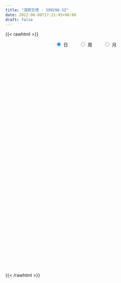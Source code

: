 ```yaml
---
title: "深转交债 - 399290.SZ"
date: 2022-06-08T17:21:45+08:00
draft: false
---
```

{{< rawhtml >}}
    <div style="text-align: center">
        <label style="padding: 1rem;"><input style="margin-right: .5rem" type="radio" name="period" value="D" checked onclick="period_change(this)">日</label>
        <label style="padding: 1rem;"><input style="margin-right: .5rem" type="radio" name="period" value="W" onclick="period_change(this)">周</label>
        <label style="padding: 1rem;"><input style="margin-right: .5rem" type="radio" name="period" value="M" onclick="period_change(this)">月</label>
    </div>
    <div id="chart" style="height: 700px;"></div> 
    <script type="text/javascript">
        const D_v = [81990.0,75666.0,154470.0,96795.0,136207.0,137257.0,76655.0,72713.0,141845.0,270968.0,124874.0,101561.0,159071.0,80317.0,164694.0,93105.0,140619.0,103875.0,59563.0,82495.0,86703.0,101619.0,62015.0,72518.0,55544.0,97709.0,69955.0,57780.0,107512.0,96329.0,118179.0,104500.0,82863.0,116894.0,167039.0,118794.0,127714.0,112909.0,83425.0,104317.0,111719.0,134389.0,129626.0,109487.0,167353.0,145487.0,211386.0,87114.0,136504.0,110852.0,155395.0,205745.0,172640.0,159042.0,139864.0,193411.0,112540.0,149480.0,82819.0,79544.0,87386.0,137096.0,81582.0,100474.0,257127.0,139865.0,159721.0,138680.0,133974.0,150600.0,114901.0,121120.0,67046.0,56207.0,77718.0,70843.0,91437.0,66961.0,67471.0,83035.0,35509.0,41831.0,66214.0,101351.0,89535.0,196282.0,157613.0,50432.0,64966.0,65911.0,57886.0,57442.0,52894.0,54955.0,53618.0,109943.0,102054.0,105205.0,110900.0,110415.0,175790.0,128741.0,129775.0,223414.0,128898.0,87116.0,84288.0,56702.0,92109.0,71449.0,58804.0,61154.0,107777.0,51383.0,96553.0,58687.0,70598.0,48841.0,36693.0,31384.0,31597.0,31661.0,60885.0,90137.0,66456.0,103070.0,140598.0,75543.0,84030.0,91133.0,167285.0,198477.0,119364.0,87522.0,85285.0,70820.0,80488.0,81242.0,101155.0,107486.0,93524.0,87700.0,185600.0,115992.0,188181.0,138834.0,102354.0,126788.0,83709.0,96361.0,112413.0,98361.0,89165.0,156106.0,155936.0,168728.0,190067.0,218135.0,298577.0,325318.0,337202.0,347357.0,282705.0,317036.0,221228.0,248547.0,267751.0,242163.0,499969.0,366191.0,304875.0,377219.0,458751.0,322161.0,411112.0,304057.0,370694.0,374981.0,504141.0,456129.0,286815.0,365800.0,270527.0,346121.0,699543.0,530804.0,509899.0,692137.0,252046.0,420475.0,612630.0,812568.0,1002427.0,696733.0,605772.0,691677.0,843858.0,744009.0,629421.0,649766.0,924597.0,658845.0,449373.0,396379.0,259041.0,357948.0,225455.0,170182.0,257309.0,219330.0,346979.0,554898.0,483436.0,472377.0,472123.0,317853.0,458821.0,250004.0,306875.0,350307.0,422258.0,364449.0,339293.0,307800.0,194752.0,195906.0,242422.0,208590.0,267054.0,226045.0,305924.0,218335.0,212894.0,227113.0,170818.0,190730.0,136986.0,151418.0,406509.0,434859.0,494437.0,334095.0,275787.0,251395.0,217083.0,194942.0,289461.0,345983.0,271460.0,313039.0,280106.0,224948.0,285892.0,407214.0,347051.0,403303.0,374476.0,235382.0,357171.0,385002.0,589573.0,717805.0,842355.0,850780.0,790402.0,916429.0,868367.0,1008984.0,1132509.0,984554.0,1050415.0,1141595.0,822763.0,696262.0,869554.0,797224.0,701834.0,665206.0,709049.0,782712.0,618871.0,696065.0,697813.0,542884.0,644076.0,577924.0,558597.0,543183.0,562486.0,671962.0,590932.0,498637.0,501571.0,561675.0,356480.0,289929.0,402290.0,388074.0,346189.0,350728.0,322091.0,473756.0,321627.0,309137.0,490341.0,347777.0,256182.0,327137.0,435251.0,440084.0,318306.0,294011.0,288453.0,293911.0,304815.0,286063.0,266372.0,241415.0,380448.0,226783.0,148902.0,205459.0]
const D_histogram = [0.0,0.0540088889,0.2041049142,0.2613162649,0.2676657061,0.2162849409,0.1725806793,0.1250684538,0.1494571346,0.281965593,0.3846504132,0.4076463404,0.3639076847,0.3073546042,0.3152076762,0.2730055086,0.305865799,0.3441061998,0.3091885265,0.2365369445,0.1727770424,0.0211359157,-0.0825086909,-0.1600979638,-0.2122908423,-0.1796072866,-0.1533070816,-0.1596829314,-0.1456042801,-0.1711992854,-0.1543819173,-0.1719782584,-0.1920887326,-0.1751921571,-0.1008763005,-0.0101786459,0.0373434578,0.1000148987,0.1181885839,0.0927632578,0.0180877691,-0.1059131811,-0.1890775885,-0.205371322,-0.1508986452,-0.1009907777,0.0320828728,0.0765361551,0.1105279836,0.1255266728,0.1500633453,0.2210058038,0.2467911313,0.1563515821,0.0573867153,0.0521069606,-0.0454532882,-0.0669214501,-0.0906897532,-0.12920171,-0.1554386311,-0.106602908,-0.0730124078,-0.0392888146,0.074041495,0.1839967808,0.2709241468,0.2709479651,0.2160749824,0.1751648109,0.0995367868,-0.0624563693,-0.1445391263,-0.1630836444,-0.1538168274,-0.1888504157,-0.2006652883,-0.244790237,-0.3226264262,-0.3295058803,-0.3494414357,-0.3622277459,-0.3502045853,-0.2611218775,-0.1444261893,0.0463681767,0.1048031076,0.1078633349,0.0966587371,0.0635168632,0.0030737819,-0.0070105869,-0.0520077831,-0.073754573,-0.0482539726,0.0135597274,0.0389199291,0.0022527425,-0.0501875251,-0.0463307751,0.0015795483,0.0563603349,0.0864862131,0.1510365215,0.1600067153,0.0867759913,0.0142232804,-0.050355544,-0.0578009502,-0.096797045,-0.0941063756,-0.0534394528,-0.0304254761,-0.0391796047,-0.0809477603,-0.100861197,-0.1093510032,-0.1105863023,-0.1157774131,-0.1279982111,-0.1340498636,-0.1293898287,-0.118884271,-0.0545403653,0.0235156229,0.0846927949,0.1517506684,0.1990795644,0.2060722485,0.2738663862,0.4065048958,0.5245734034,0.5852176385,0.5729754689,0.4978182753,0.3766001484,0.3146901928,0.2592645355,0.2404736533,0.1934978819,0.1949635926,0.2095692068,0.3016667301,0.3573981343,0.4040667392,0.4317830605,0.3522967916,0.3130110356,0.2303176499,0.1784785822,0.1243766255,0.0285490252,-0.0795385551,-0.1203804181,-0.0372183712,-0.0440766855,0.0295632763,-0.0729997398,-0.5106061058,-0.5874771298,-0.4969504792,-0.3207249157,-0.2216368155,-0.0816784973,-0.0060831487,0.1494619971,0.2224024565,0.2454021256,0.4026201152,0.4810356074,0.5102128576,0.6610024014,0.7589660052,0.835397387,0.8649932584,0.684725053,0.497217241,0.1218470257,-0.0755158801,-0.1750716683,-0.2517465172,-0.2015392547,-0.2036293077,-0.4361869647,-0.5131069646,-0.5764533518,-0.7024664882,-0.8217518465,-1.1227957142,-1.3475737936,-1.42929783,-1.4045502709,-1.160624945,-1.1582544264,-1.043417673,-0.7345360493,-0.5446930623,-0.4410114903,-0.4103784738,-0.3465952208,-0.2665851974,-0.1397605495,-0.061660653,0.1316238737,0.2377147941,0.3232626999,0.2664475434,0.1277891025,0.0800910076,0.0244719106,0.0410955298,0.1012111335,0.1778336903,0.188802594,0.2230352194,0.2019569342,0.134411055,0.1059666137,0.0664952799,0.0177606981,0.0572871797,0.1201668148,0.1293003959,0.1487288201,0.107073482,0.0457663253,-0.0130445391,-0.1181237231,-0.1873684751,-0.2932307392,-0.3463863434,-0.4529644053,-0.5378802815,-0.6238864221,-0.71486258,-0.6301519925,-0.56087146,-0.4782098354,-0.183577857,0.1462871464,0.3189598982,0.3956009636,0.4010628628,0.3370151158,0.2893104579,0.2549351361,0.2265551754,0.1632225268,0.1481557227,0.1578134495,0.223398481,0.2566109871,0.3181782669,0.4086069417,0.4355489319,0.4244354168,0.396921472,0.2989878829,0.3251442825,0.3860840562,0.5788568305,0.8260575126,1.2728224145,1.4960699267,1.7363648581,1.8868767512,1.7945291895,1.9187813193,1.7771643548,1.390707333,0.6105208262,0.070057534,-0.1029452858,-0.202380835,-0.179456047,-0.1745194559,-0.5104324973,-0.7680969153,-0.8126487409,-0.6188358857,-0.5019756746,-0.3178356602,-0.0327311758,0.0728472854,0.2389868674,0.3068593517,0.1715086376,0.000963344,-0.2759471485,-0.575177279,-0.7117280481,-0.7424162073,-0.632389924,-0.5009959893,-0.5239372349,-0.6294799362,-0.6353577674,-0.5515608701,-0.4717717618,-0.5201000773,-0.5113513335,-0.4004015149,-0.310484514,-0.1823626843,-0.0399906244,-0.0185825609,-0.0546142738,-0.2844087101,-0.4760535582,-0.7469211485,-0.9273467523,-0.9240032804,-0.844223571,-0.7475110853,-0.7081669475,-0.6873086076,-0.5934009861,-0.5081404799,-0.458510305,-0.3998009845,-0.4623565035,-0.4809669453]
const D_fast = [0.0,0.0675111111,0.268633365,0.391173782,0.4644396496,0.4671301197,0.4665710279,0.4503259158,0.5120788803,0.7150787369,0.9139261604,1.0388336727,1.0860719382,1.1063575087,1.1930124998,1.2190617093,1.3283884494,1.4526554003,1.4950348586,1.4815175127,1.4609518712,1.3145947234,1.1903229441,1.0727091802,0.9674435912,0.9552253252,0.9431987598,0.8969021771,0.8745797585,0.8061849318,0.7844068205,0.7238159149,0.6556832576,0.6287817938,0.6778785752,0.7660315683,0.8228895366,0.9105647021,0.9582855332,0.9560510216,0.8858974752,0.7354182298,0.6049844251,0.5373478611,0.5540958767,0.5787560498,0.7198504185,0.7834377396,0.8450615639,0.8914419213,0.9534944301,1.0796883396,1.1671714499,1.1158197962,1.0312016083,1.0389485937,0.9300250229,0.8918264984,0.845385757,0.7745733727,0.7094767938,0.7316617899,0.7469991882,0.7709005778,0.9027412611,1.0586957421,1.2133541448,1.2811149543,1.2802607173,1.2831417485,1.2323979211,1.0547906726,0.9365731341,0.8772577049,0.8480703151,0.7658241229,0.7038429281,0.5985204203,0.4400276244,0.3507717003,0.243475786,0.1401325393,0.0646045536,0.0884067921,0.1689959328,0.3713823431,0.4560180508,0.4860441119,0.4990041984,0.4817415402,0.4220669045,0.4102298889,0.352230747,0.3120453138,0.3254824211,0.390686053,0.4257762369,0.3896722359,0.3246850871,0.3169591433,0.3652643538,0.4341352241,0.4858826555,0.5881920943,0.637163967,0.5856272408,0.51663035,0.4394626396,0.4175669959,0.3543716398,0.3335357153,0.3608427749,0.3762503825,0.3577013528,0.2956962571,0.2505675211,0.2147399642,0.1858580895,0.1517226254,0.1075022746,0.0679381562,0.040250734,0.0210352239,0.0717440382,0.1556789322,0.2380293029,0.3430248435,0.4401236306,0.4986343768,0.6348951111,0.8691598446,1.1183717031,1.3253203478,1.4563220455,1.5056194206,1.4785513309,1.4953139234,1.5047044,1.5460319312,1.5474306302,1.597637239,1.6646351549,1.8321493607,1.9772302985,2.1249155883,2.2605776747,2.2691656036,2.3081326066,2.2830186333,2.2757992112,2.2527914108,2.1641010668,2.0361288478,1.9651918802,2.0390493343,2.0211718487,2.1022026295,1.9813896785,1.4161317861,1.1923914797,1.1586805105,1.254724845,1.2984037414,1.4179424352,1.4920169966,1.6849276417,1.8134687152,1.8978189157,2.1556919341,2.3543663282,2.5110967928,2.8271369369,3.114842042,3.4001227706,3.6459669566,3.6368800144,3.5736765126,3.2287680538,3.012526178,2.8692024727,2.7295909946,2.7294134434,2.6764160634,2.3348116653,2.1296149242,1.9221551991,1.6205254407,1.2958021207,0.7140593244,0.1523877966,-0.2866606973,-0.6130507059,-0.6592816162,-0.9464747042,-1.0924923692,-0.9672447577,-0.9135750364,-0.9201463369,-0.9921079389,-1.014973491,-1.001609767,-0.9097252565,-0.8470405232,-0.6208500281,-0.4553304092,-0.2889668284,-0.279170099,-0.3858812643,-0.4135566073,-0.4630577267,-0.436160225,-0.350741838,-0.2296608585,-0.1714913064,-0.0814998761,-0.0520889278,-0.0860320432,-0.0879848311,-0.110832345,-0.1551267522,-0.1012784757,-0.0083571369,0.0331015432,0.0897121724,0.0748252048,0.0249596295,-0.0371123697,-0.1717224846,-0.2878093553,-0.4669793042,-0.6067314942,-0.8265506574,-1.045936604,-1.2879143502,-1.557606153,-1.6304335637,-1.7013708962,-1.7382617305,-1.4895242163,-1.1230874263,-0.8706747,-0.6951333936,-0.5894057787,-0.5691997468,-0.5445767902,-0.515218328,-0.4869594949,-0.5094865118,-0.4875143852,-0.438403296,-0.3169686443,-0.2196033914,-0.0784915448,0.1140888653,0.2499180885,0.3449134276,0.4166298508,0.3934432325,0.5008857027,0.6583464904,0.9958334723,1.4495485326,2.2145190381,2.811784032,3.4861701779,4.1084012588,4.4646859944,5.0686334541,5.3713075782,5.3325273897,4.7049710894,4.1820221808,3.9832830395,3.8332522816,3.8113130578,3.772619785,3.3090986192,2.8594099723,2.6116959616,2.6507998453,2.6421661377,2.7468472371,3.0237689276,3.1475592102,3.3734455089,3.5180328312,3.4255592765,3.2552548189,2.9093575393,2.466333089,2.1518503079,1.9355580969,1.8874868992,1.8936318366,1.7397062823,1.4767935969,1.3120763238,1.2579830036,1.2198291715,1.0414758366,0.9223867471,0.933236187,0.9455320594,1.028063218,1.1604376218,1.1772000451,1.1275147637,0.8266181499,0.5159599123,0.0583620348,-0.353900257,-0.5815576053,-0.7128337886,-0.8029990742,-0.9406966732,-1.0916654853,-1.1461081103,-1.1878827241,-1.2528801255,-1.2941210511,-1.4722656959,-1.6111178741]
const D_slow = [0.0,0.0135022222,0.0645284508,0.129857517,0.1967739435,0.2508451788,0.2939903486,0.325257462,0.3626217457,0.4331131439,0.5292757472,0.6311873323,0.7221642535,0.7990029045,0.8778048236,0.9460562007,1.0225226505,1.1085492004,1.1858463321,1.2449805682,1.2881748288,1.2934588077,1.272831635,1.232807144,1.1797344335,1.1348326118,1.0965058414,1.0565851085,1.0201840385,0.9773842172,0.9387887379,0.8957941733,0.8477719901,0.8039739508,0.7787548757,0.7762102142,0.7855460787,0.8105498034,0.8400969494,0.8632877638,0.8678097061,0.8413314108,0.7940620137,0.7427191832,0.7049945219,0.6797468275,0.6877675457,0.7069015844,0.7345335803,0.7659152485,0.8034310849,0.8586825358,0.9203803186,0.9594682141,0.973814893,0.9868416331,0.9754783111,0.9587479485,0.9360755102,0.9037750827,0.864915425,0.8382646979,0.820011596,0.8101893923,0.8286997661,0.8746989613,0.942429998,1.0101669893,1.0641857349,1.1079769376,1.1328611343,1.117247042,1.0811122604,1.0403413493,1.0018871425,0.9546745385,0.9045082165,0.8433106572,0.7626540507,0.6802775806,0.5929172217,0.5023602852,0.4148091389,0.3495286695,0.3134221222,0.3250141664,0.3512149433,0.378180777,0.4023454613,0.4182246771,0.4189931225,0.4172404758,0.40423853,0.3857998868,0.3737363937,0.3771263255,0.3868563078,0.3874194934,0.3748726121,0.3632899184,0.3636848055,0.3777748892,0.3993964425,0.4371555728,0.4771572517,0.4988512495,0.5024070696,0.4898181836,0.475367946,0.4511686848,0.4276420909,0.4142822277,0.4066758587,0.3968809575,0.3766440174,0.3514287182,0.3240909674,0.2964443918,0.2675000385,0.2355004857,0.2019880198,0.1696405627,0.1399194949,0.1262844036,0.1321633093,0.153336508,0.1912741751,0.2410440662,0.2925621283,0.3610287249,0.4626549488,0.5937982997,0.7401027093,0.8833465765,1.0078011454,1.1019511825,1.1806237307,1.2454398645,1.3055582778,1.3539327483,1.4026736464,1.4550659481,1.5304826307,1.6198321642,1.720848849,1.8287946142,1.916868812,1.995121571,2.0527009834,2.097320629,2.1284147853,2.1355520416,2.1156674029,2.0855722983,2.0762677055,2.0652485342,2.0726393532,2.0543894183,1.9267378918,1.7798686094,1.6556309896,1.5754497607,1.5200405568,1.4996209325,1.4981001453,1.5354656446,1.5910662587,1.6524167901,1.7530718189,1.8733307208,2.0008839352,2.1661345355,2.3558760368,2.5647253836,2.7809736982,2.9521549614,3.0764592717,3.1069210281,3.0880420581,3.044274141,2.9813375117,2.930952698,2.8800453711,2.77099863,2.6427218888,2.4986085509,2.3229919288,2.1175539672,1.8368550386,1.4999615902,1.1426371327,0.791499565,0.5013433288,0.2117797222,-0.0490746961,-0.2327087084,-0.368881974,-0.4791348466,-0.581729465,-0.6683782702,-0.7350245696,-0.769964707,-0.7853798702,-0.7524739018,-0.6930452033,-0.6122295283,-0.5456176424,-0.5136703668,-0.4936476149,-0.4875296373,-0.4772557548,-0.4519529714,-0.4074945489,-0.3602939004,-0.3045350955,-0.254045862,-0.2204430982,-0.1939514448,-0.1773276248,-0.1728874503,-0.1585656554,-0.1285239517,-0.0961988527,-0.0590166477,-0.0322482772,-0.0208066959,-0.0240678306,-0.0535987614,-0.1004408802,-0.173748565,-0.2603451508,-0.3735862522,-0.5080563225,-0.6640279281,-0.8427435731,-1.0002815712,-1.1404994362,-1.2600518951,-1.3059463593,-1.2693745727,-1.1896345982,-1.0907343573,-0.9904686416,-0.9062148626,-0.8338872481,-0.7701534641,-0.7135146702,-0.6727090385,-0.6356701079,-0.5962167455,-0.5403671253,-0.4762143785,-0.3966698118,-0.2945180763,-0.1856308434,-0.0795219892,0.0197083788,0.0944553496,0.1757414202,0.2722624342,0.4169766418,0.62349102,0.9416966236,1.3157141053,1.7498053198,2.2215245076,2.670156805,3.1498521348,3.5941432235,3.9418200567,4.0944502633,4.1119646468,4.0862283253,4.0356331166,3.9907691048,3.9471392408,3.8195311165,3.6275068877,3.4243447025,3.269635731,3.1441418124,3.0646828973,3.0565001034,3.0747119247,3.1344586416,3.2111734795,3.2540506389,3.2542914749,3.1853046878,3.041510368,2.863578356,2.6779743042,2.5198768232,2.3946278259,2.2636435171,2.1062735331,1.9474340912,1.8095438737,1.6916009333,1.5615759139,1.4337380806,1.3336377019,1.2560165734,1.2104259023,1.2004282462,1.195782606,1.1821290375,1.11102686,0.9920134705,0.8052831833,0.5734464953,0.3424456752,0.1313897824,-0.0554879889,-0.2325297258,-0.4043568777,-0.5527071242,-0.6797422442,-0.7943698204,-0.8943200666,-1.0099091924,-1.1301509288]
const D_data = [['2019-06-06', 107.5083, 106.9466, 106.9327, 107.5501],['2019-06-10', 107.0342, 107.7929, 107.0341, 108.2416],['2019-06-11', 107.9685, 109.6607, 107.7795, 109.6941],['2019-06-12', 109.6708, 109.2599, 109.2368, 109.6916],['2019-06-13', 109.2154, 109.0307, 108.6254, 109.2889],['2019-06-14', 109.1177, 108.4112, 108.3596, 109.4216],['2019-06-17', 108.4279, 108.4445, 108.3473, 108.8163],['2019-06-18', 108.4594, 108.313, 108.2411, 108.5581],['2019-06-19', 109.3691, 109.311, 109.2904, 110.41],['2019-06-20', 109.3278, 111.3224, 109.3278, 111.4549],['2019-06-21', 111.3717, 111.9235, 111.2769, 112.1971],['2019-06-24', 112.079, 111.6669, 111.5338, 112.2538],['2019-06-25', 111.6299, 111.1807, 110.2311, 111.7062],['2019-06-26', 111.1159, 111.1262, 110.9204, 111.4177],['2019-06-27', 111.1423, 112.1713, 111.1363, 112.4465],['2019-06-28', 112.1749, 111.8172, 111.6104, 112.2397],['2019-07-01', 112.6727, 113.106, 112.6727, 113.5551],['2019-07-02', 113.1341, 113.7798, 113.0633, 113.8383],['2019-07-03', 113.7909, 113.2981, 113.0802, 113.7909],['2019-07-04', 113.3242, 112.926, 112.8375, 113.7711],['2019-07-05', 112.9304, 113.0126, 112.5488, 113.1703],['2019-07-08', 113.0619, 111.5886, 111.3595, 113.0716],['2019-07-09', 111.5909, 111.656, 111.4469, 111.9835],['2019-07-10', 111.7002, 111.5722, 111.5363, 111.9677],['2019-07-11', 111.6066, 111.561, 111.5075, 112.2742],['2019-07-12', 111.5802, 112.5799, 111.5802, 112.663],['2019-07-15', 112.5973, 112.6856, 111.8562, 112.9901],['2019-07-16', 112.7787, 112.3581, 112.3367, 112.9827],['2019-07-17', 112.3857, 112.6611, 112.2762, 112.8591],['2019-07-18', 112.6741, 112.1479, 112.1359, 112.6741],['2019-07-19', 112.1829, 112.6618, 112.1829, 112.9093],['2019-07-22', 112.7853, 112.2282, 112.074, 112.8056],['2019-07-23', 112.2719, 112.0726, 111.8385, 112.4852],['2019-07-24', 112.1236, 112.4982, 112.1043, 112.8361],['2019-07-25', 112.4818, 113.4677, 112.4818, 113.4777],['2019-07-26', 113.4668, 114.1874, 113.1979, 114.2262],['2019-07-29', 113.8902, 114.1438, 113.7087, 114.5252],['2019-07-30', 114.2101, 114.802, 114.1862, 115.3081],['2019-07-31', 114.8472, 114.6692, 114.2994, 114.8853],['2019-08-01', 114.6443, 114.3094, 114.1706, 114.7409],['2019-08-02', 113.6585, 113.5885, 113.0416, 113.718],['2019-08-05', 113.5512, 112.5177, 112.4457, 113.5512],['2019-08-06', 112.1832, 112.4656, 111.2724, 112.5816],['2019-08-07', 112.6614, 112.9852, 112.5782, 113.0978],['2019-08-08', 113.4118, 113.9362, 113.2915, 114.2054],['2019-08-09', 114.2485, 114.16, 113.77, 115.0795],['2019-08-12', 114.2465, 115.7692, 114.2381, 115.7749],['2019-08-13', 115.5927, 115.2834, 115.0534, 115.7282],['2019-08-14', 116.1978, 115.5433, 115.2968, 116.4241],['2019-08-15', 114.8934, 115.6402, 114.5979, 115.7754],['2019-08-16', 116.098, 116.0899, 115.6432, 116.6336],['2019-08-19', 116.4287, 117.1986, 115.4625, 117.1986],['2019-08-20', 117.2326, 117.2101, 116.8978, 117.8052],['2019-08-21', 117.1132, 115.8739, 115.7612, 117.1257],['2019-08-22', 115.9561, 115.4769, 115.2045, 115.9561],['2019-08-23', 115.633, 116.5524, 115.4991, 116.6069],['2019-08-26', 115.9404, 115.2593, 115.1577, 115.9647],['2019-08-27', 115.5451, 115.9831, 115.5451, 116.5212],['2019-08-28', 115.9937, 115.9035, 115.4597, 115.9937],['2019-08-29', 115.8999, 115.5927, 115.5005, 115.9032],['2019-08-30', 116.0314, 115.5828, 115.4501, 116.315],['2019-09-02', 115.6093, 116.6016, 115.4295, 116.683],['2019-09-03', 116.7282, 116.6805, 116.3819, 116.8415],['2019-09-04', 116.7091, 116.9362, 116.6603, 117.1671],['2019-09-05', 117.3481, 118.4643, 117.3481, 119.0869],['2019-09-06', 118.7362, 119.2534, 118.6475, 119.281],['2019-09-09', 120.1911, 119.8117, 119.3115, 120.3863],['2019-09-10', 119.8236, 119.3155, 118.94, 119.8453],['2019-09-11', 119.4762, 118.8223, 118.6892, 119.9056],['2019-09-12', 119.0101, 119.0497, 118.5272, 119.3929],['2019-09-16', 119.1946, 118.5686, 118.5149, 119.2874],['2019-09-17', 118.5227, 117.0166, 116.8609, 118.5227],['2019-09-18', 117.0158, 117.4297, 117.0158, 117.6442],['2019-09-19', 117.446, 117.981, 117.446, 117.981],['2019-09-20', 118.163, 118.323, 118.163, 118.6425],['2019-09-23', 118.2611, 117.6998, 117.3966, 118.3637],['2019-09-24', 117.8807, 117.84, 117.6899, 118.3114],['2019-09-25', 117.7076, 117.229, 117.0733, 117.7076],['2019-09-26', 117.2281, 116.3621, 116.2021, 117.3597],['2019-09-27', 116.3444, 116.8627, 116.3444, 116.9389],['2019-09-30', 116.849, 116.4444, 116.2235, 117.099],['2019-10-08', 116.5513, 116.2375, 116.2032, 116.9316],['2019-10-09', 116.363, 116.3257, 115.8825, 116.4096],['2019-10-10', 116.3425, 117.3751, 116.336, 117.5403],['2019-10-11', 117.5412, 118.1642, 117.3933, 118.2663],['2019-10-14', 119.2393, 119.9339, 119.1054, 120.1612],['2019-10-15', 119.831, 119.0602, 118.9975, 119.831],['2019-10-16', 119.0874, 118.6705, 118.5687, 119.1674],['2019-10-17', 118.6689, 118.6075, 118.5094, 118.9436],['2019-10-18', 118.6695, 118.3351, 118.2668, 118.7673],['2019-10-21', 118.375, 117.8254, 117.5644, 118.3867],['2019-10-22', 117.8729, 118.3234, 117.833, 118.3297],['2019-10-23', 118.2579, 117.7712, 117.6982, 118.3539],['2019-10-24', 117.7675, 117.8874, 117.6912, 118.0286],['2019-10-25', 117.8861, 118.4951, 117.7712, 118.5069],['2019-10-28', 118.9596, 119.227, 118.4772, 119.2461],['2019-10-29', 119.2332, 119.0823, 118.9018, 119.2332],['2019-10-30', 118.9581, 118.3459, 118.2053, 118.9667],['2019-10-31', 118.431, 117.9415, 117.7329, 118.5881],['2019-11-01', 117.8911, 118.5293, 117.7318, 118.8034],['2019-11-04', 118.5465, 119.256, 118.4999, 119.4143],['2019-11-05', 119.2845, 119.6971, 119.2331, 119.8937],['2019-11-06', 119.7676, 119.7314, 119.6223, 119.916],['2019-11-07', 119.8097, 120.5751, 119.8097, 120.5751],['2019-11-08', 120.6276, 120.2682, 120.1779, 120.9519],['2019-11-11', 120.2713, 119.2322, 119.1815, 120.2713],['2019-11-12', 119.2933, 118.9571, 118.5724, 119.2987],['2019-11-13', 118.9669, 118.7412, 118.5667, 119.0565],['2019-11-14', 118.7775, 119.2874, 118.7562, 119.4436],['2019-11-15', 119.2988, 118.7699, 118.733, 119.4179],['2019-11-18', 118.7483, 119.18, 118.6236, 119.18],['2019-11-19', 119.1743, 119.7746, 119.0247, 119.8131],['2019-11-20', 119.7854, 119.7511, 119.6355, 119.903],['2019-11-21', 119.6944, 119.421, 119.265, 119.6944],['2019-11-22', 119.4485, 118.877, 118.7644, 119.8367],['2019-11-25', 118.8319, 118.9625, 118.6753, 119.1092],['2019-11-26', 119.0009, 118.9924, 118.8834, 119.141],['2019-11-27', 119.0807, 119.0129, 118.8882, 119.2506],['2019-11-28', 119.0496, 118.8952, 118.8208, 119.125],['2019-11-29', 118.8756, 118.6978, 118.4357, 118.9577],['2019-12-02', 118.7087, 118.6515, 118.536, 118.8871],['2019-12-03', 118.6553, 118.7027, 118.3044, 118.7965],['2019-12-04', 118.6574, 118.7395, 118.5474, 118.9087],['2019-12-05', 118.8095, 119.5669, 118.7957, 119.6245],['2019-12-06', 119.6131, 120.1313, 119.5402, 120.1313],['2019-12-09', 120.3334, 120.3615, 120.3056, 120.6066],['2019-12-10', 120.3273, 120.9029, 120.14, 120.9427],['2019-12-11', 120.8899, 121.1379, 120.8134, 121.2295],['2019-12-12', 121.1854, 120.9806, 120.937, 121.4906],['2019-12-13', 121.255, 122.1853, 121.255, 122.2613],['2019-12-16', 122.3998, 123.8744, 122.2629, 123.906],['2019-12-17', 123.9228, 124.8218, 123.7007, 125.2871],['2019-12-18', 124.8008, 125.1282, 124.7766, 125.4483],['2019-12-19', 125.1816, 124.9272, 124.7014, 125.3112],['2019-12-20', 124.9104, 124.4666, 124.4352, 125.3153],['2019-12-23', 124.5743, 123.8582, 123.8324, 124.7014],['2019-12-24', 123.8351, 124.5454, 123.8014, 124.6695],['2019-12-25', 124.4557, 124.7121, 124.3367, 125.1561],['2019-12-26', 124.7715, 125.3529, 124.7687, 125.3681],['2019-12-27', 125.4063, 125.1854, 125.0903, 126.3485],['2019-12-30', 125.0948, 126.0221, 124.5327, 126.0377],['2019-12-31', 126.0353, 126.5971, 125.9962, 126.64],['2020-01-02', 126.8221, 128.2768, 126.8221, 128.6522],['2020-01-03', 128.3159, 128.712, 128.2702, 128.7977],['2020-01-06', 128.6859, 129.4209, 128.3301, 130.1914],['2020-01-07', 129.3475, 129.9746, 129.3021, 130.0671],['2020-01-08', 129.8936, 129.0728, 128.9147, 129.8936],['2020-01-09', 129.1735, 129.8011, 129.1735, 130.0567],['2020-01-10', 130.0594, 129.4333, 129.1724, 130.1892],['2020-01-13', 129.4522, 129.9156, 128.7431, 129.9156],['2020-01-14', 129.7331, 130.0232, 129.7331, 130.5542],['2020-01-15', 129.9514, 129.4592, 129.1689, 130.1866],['2020-01-16', 129.4183, 129.0352, 128.9825, 129.6473],['2020-01-17', 129.0655, 129.6937, 129.0312, 129.9153],['2020-01-20', 130.0104, 131.597, 129.7299, 131.597],['2020-01-21', 131.6741, 130.9388, 130.9042, 131.6741],['2020-01-22', 130.9565, 132.4189, 129.9864, 132.7662],['2020-01-23', 132.2576, 130.4089, 130.0783, 133.0517],['2020-02-03', 125.3963, 124.7926, 121.3947, 125.6057],['2020-02-04', 125.168, 127.7418, 125.168, 128.1276],['2020-02-05', 128.0505, 129.687, 128.0505, 130.6324],['2020-02-06', 129.6887, 131.3876, 129.6887, 132.037],['2020-02-07', 131.784, 131.1711, 130.7344, 132.3605],['2020-02-10', 131.5715, 132.4261, 131.3115, 132.5474],['2020-02-11', 132.6403, 132.3832, 132.2921, 133.0207],['2020-02-12', 132.376, 134.2871, 132.2103, 134.3696],['2020-02-13', 134.3891, 134.2445, 134.2048, 135.0613],['2020-02-14', 134.4176, 134.2985, 134.2574, 135.2702],['2020-02-17', 134.7905, 136.9738, 134.7905, 136.9738],['2020-02-18', 136.9735, 137.2396, 136.6851, 137.4991],['2020-02-19', 137.6287, 137.5894, 137.5379, 138.5481],['2020-02-20', 137.9008, 140.3706, 137.9008, 140.7151],['2020-02-21', 140.3479, 141.2771, 140.3354, 142.7677],['2020-02-24', 141.2283, 142.4726, 140.8362, 142.9764],['2020-02-25', 141.3566, 143.2383, 140.3447, 143.4169],['2020-02-26', 143.1383, 141.2307, 141.0062, 143.8656],['2020-02-27', 141.8965, 141.0472, 140.9851, 142.6571],['2020-02-28', 139.6578, 137.8548, 136.8782, 139.6578],['2020-03-02', 138.6974, 138.9928, 137.4974, 139.8407],['2020-03-03', 140.0167, 139.7503, 139.5982, 141.9677],['2020-03-04', 139.7415, 139.8177, 139.0416, 140.5669],['2020-03-05', 140.5694, 141.5766, 140.4685, 141.9771],['2020-03-06', 141.1879, 141.3039, 141.0381, 141.9649],['2020-03-09', 140.9628, 137.9245, 137.8566, 140.9628],['2020-03-10', 137.584, 139.0408, 135.9649, 139.7363],['2020-03-11', 139.507, 138.7597, 138.7597, 140.4928],['2020-03-12', 138.6852, 137.2907, 136.9187, 138.9907],['2020-03-13', 135.3016, 136.414, 133.5352, 137.7334],['2020-03-16', 137.3251, 132.4958, 132.427, 137.5372],['2020-03-17', 133.3518, 131.2704, 129.7314, 134.4377],['2020-03-18', 132.0786, 131.3048, 131.2628, 135.8351],['2020-03-19', 132.5244, 131.4844, 130.0612, 133.9548],['2020-03-20', 133.0242, 134.0229, 133.0242, 134.4662],['2020-03-23', 132.4238, 130.7826, 130.7187, 133.0339],['2020-03-24', 132.3483, 131.6376, 129.9788, 133.2762],['2020-03-25', 133.8147, 134.4857, 133.6377, 134.6149],['2020-03-26', 134.5297, 133.7902, 133.6086, 135.5388],['2020-03-27', 134.9124, 133.0502, 132.9819, 135.211],['2020-03-30', 133.1723, 132.0812, 131.8186, 133.1723],['2020-03-31', 132.8118, 132.3596, 132.2416, 133.4043],['2020-04-01', 132.7761, 132.6067, 132.4176, 134.0064],['2020-04-02', 132.4341, 133.4842, 132.4238, 133.5411],['2020-04-03', 133.5679, 133.2376, 133.1175, 134.3303],['2020-04-07', 134.475, 135.3364, 134.475, 135.4518],['2020-04-08', 135.293, 135.1011, 134.8176, 135.4174],['2020-04-09', 135.5462, 135.4959, 135.334, 135.823],['2020-04-10', 135.6873, 133.9435, 133.885, 135.7955],['2020-04-13', 133.6585, 132.4697, 132.3545, 133.6585],['2020-04-14', 132.6267, 133.1157, 132.6267, 133.2614],['2020-04-15', 133.3105, 132.7079, 132.6399, 133.611],['2020-04-16', 132.6305, 133.4651, 132.6205, 133.524],['2020-04-17', 134.0826, 134.2094, 134.0826, 134.7699],['2020-04-20', 134.6763, 134.8382, 134.4733, 134.9377],['2020-04-21', 134.7753, 134.3454, 133.8011, 134.7993],['2020-04-22', 134.2831, 134.8777, 134.0531, 135.0837],['2020-04-23', 134.7996, 134.3509, 134.3388, 135.1271],['2020-04-24', 134.4921, 133.6291, 133.5538, 134.7272],['2020-04-27', 133.9952, 133.9257, 133.8111, 134.3519],['2020-04-28', 134.2459, 133.6459, 132.6632, 134.4175],['2020-04-29', 133.6469, 133.2992, 133.1982, 133.9817],['2020-04-30', 133.7827, 134.3871, 133.7827, 134.5516],['2020-05-06', 134.1862, 135.0086, 134.1862, 135.1233],['2020-05-07', 134.9785, 134.6145, 134.5397, 135.4744],['2020-05-08', 134.7502, 134.9217, 134.7502, 135.3782],['2020-05-11', 135.1393, 134.1919, 134.0635, 135.3505],['2020-05-12', 134.2455, 133.7237, 133.5494, 134.4446],['2020-05-13', 133.7655, 133.4389, 133.381, 133.8907],['2020-05-14', 133.5208, 132.3558, 132.3442, 133.5208],['2020-05-15', 132.5973, 132.1981, 132.0257, 132.7711],['2020-05-18', 132.2452, 131.0511, 130.8802, 132.2835],['2020-05-19', 131.4613, 130.9922, 130.7879, 131.6634],['2020-05-20', 131.062, 129.5225, 129.4391, 131.0816],['2020-05-21', 129.6235, 128.8132, 128.7676, 129.8487],['2020-05-22', 128.8655, 127.7851, 127.2047, 128.8655],['2020-05-25', 127.5206, 126.5969, 126.5158, 127.8308],['2020-05-26', 126.7485, 128.1102, 126.7485, 128.1299],['2020-05-27', 128.1668, 127.7033, 127.5956, 128.1761],['2020-05-28', 127.8176, 127.6945, 127.21, 128.2707],['2020-05-29', 128.1583, 130.9266, 128.1583, 131.0057],['2020-06-01', 131.7272, 132.8644, 131.4835, 132.971],['2020-06-02', 132.9421, 132.2692, 132.1595, 132.9421],['2020-06-03', 132.5204, 131.8663, 131.8089, 132.5263],['2020-06-04', 131.9594, 131.3683, 131.3126, 132.4242],['2020-06-05', 131.4181, 130.499, 130.0965, 131.4524],['2020-06-08', 130.7371, 130.5279, 130.4373, 130.977],['2020-06-09', 130.6954, 130.5763, 130.4317, 130.7938],['2020-06-10', 130.5913, 130.5686, 130.3765, 130.708],['2020-06-11', 130.6355, 129.9391, 129.8573, 131.0905],['2020-06-12', 129.3695, 130.363, 128.9119, 130.4969],['2020-06-15', 130.4962, 130.6932, 130.3669, 131.5685],['2020-06-16', 131.1065, 131.6705, 131.0939, 131.7566],['2020-06-17', 131.7205, 131.6531, 131.3687, 132.0202],['2020-06-18', 131.7409, 132.4344, 131.7409, 132.5184],['2020-06-19', 132.5169, 133.4514, 132.5169, 133.7445],['2020-06-22', 133.6369, 133.279, 133.2215, 133.9763],['2020-06-23', 133.3537, 133.1715, 132.9725, 133.4815],['2020-06-24', 133.2421, 133.1868, 133.0821, 133.7969],['2020-06-29', 133.2005, 132.2513, 132.0737, 133.2894],['2020-06-30', 132.5553, 133.8821, 132.5553, 134.3551],['2020-07-01', 133.824, 134.8723, 133.8179, 135.0095],['2020-07-02', 134.8882, 137.6505, 134.8354, 137.8931],['2020-07-03', 137.9554, 140.1658, 137.9554, 140.2805],['2020-07-06', 141.4359, 145.5062, 141.4359, 145.8332],['2020-07-07', 146.2018, 145.7966, 144.7567, 147.4727],['2020-07-08', 146.3849, 148.7862, 145.3123, 149.2082],['2020-07-09', 148.387, 150.4609, 148.1051, 151.888],['2020-07-10', 149.9989, 149.4029, 149.2348, 150.8719],['2020-07-13', 150.3673, 154.1124, 150.242, 155.0336],['2020-07-14', 154.0555, 152.6991, 150.4907, 154.3814],['2020-07-15', 152.6849, 150.0076, 149.0007, 153.4644],['2020-07-16', 150.0811, 143.2834, 143.1139, 151.4154],['2020-07-17', 144.1254, 143.5635, 142.3027, 145.7043],['2020-07-20', 145.6427, 146.8057, 144.3674, 147.0875],['2020-07-21', 147.2296, 147.4459, 146.9463, 148.0948],['2020-07-22', 147.9737, 149.192, 147.6185, 150.7296],['2020-07-23', 148.829, 149.4669, 147.3535, 150.3843],['2020-07-24', 149.2584, 144.5753, 144.4879, 149.7393],['2020-07-27', 144.9771, 143.9633, 143.576, 145.78],['2020-07-28', 144.9226, 145.6831, 144.9226, 146.2583],['2020-07-29', 145.5596, 148.9793, 145.4027, 149.223],['2020-07-30', 149.4264, 148.8657, 148.7704, 149.7951],['2020-07-31', 149.1663, 150.6402, 149.0478, 151.9348],['2020-08-03', 151.8181, 153.4759, 151.8181, 153.6302],['2020-08-04', 153.5733, 152.7399, 152.5474, 154.1855],['2020-08-05', 153.1273, 154.8054, 152.5762, 155.0087],['2020-08-06', 155.2371, 154.8813, 152.9855, 155.3964],['2020-08-07', 154.5023, 152.8046, 151.4687, 154.9289],['2020-08-10', 152.7603, 152.0673, 151.288, 153.1694],['2020-08-11', 152.3137, 149.8689, 149.6359, 153.4894],['2020-08-12', 150.0931, 148.1281, 146.3443, 150.5418],['2020-08-13', 148.5157, 148.8893, 148.4131, 149.8412],['2020-08-14', 149.0463, 149.574, 148.5556, 149.8635],['2020-08-17', 149.9709, 151.3722, 149.7047, 151.6503],['2020-08-18', 151.4463, 152.191, 151.3987, 152.5432],['2020-08-19', 152.227, 150.4716, 150.4225, 152.2584],['2020-08-20', 150.3222, 148.9361, 148.8646, 150.5777],['2020-08-21', 149.4597, 149.6644, 149.4357, 150.8776],['2020-08-24', 150.2191, 150.7915, 149.8999, 151.0661],['2020-08-25', 151.0674, 151.0242, 150.7537, 151.6761],['2020-08-26', 151.3223, 149.3374, 149.1872, 151.3928],['2020-08-27', 149.3639, 149.745, 149.1259, 149.8051],['2020-08-28', 149.8125, 151.1824, 149.2049, 151.2413],['2020-08-31', 151.6026, 151.3633, 151.1892, 152.0871],['2020-09-01', 151.4286, 152.4122, 151.342, 152.4428],['2020-09-02', 152.4982, 153.4079, 152.3496, 153.5063],['2020-09-03', 153.2811, 152.4837, 152.4311, 153.5436],['2020-09-04', 151.4783, 151.8644, 151.002, 152.0181],['2020-09-07', 152.2594, 148.7415, 148.6515, 152.2594],['2020-09-08', 148.896, 147.9205, 147.1241, 149.1576],['2020-09-09', 147.3034, 145.309, 145.1616, 147.3034],['2020-09-10', 145.8926, 144.6436, 144.508, 146.8433],['2020-09-11', 144.6214, 145.7882, 144.5203, 145.8713],['2020-09-14', 146.3502, 146.2954, 145.9278, 146.9431],['2020-09-15', 146.4835, 146.3526, 146.0273, 146.9208],['2020-09-16', 146.3729, 145.3973, 145.2733, 146.3729],['2020-09-17', 145.3781, 144.7228, 144.1138, 145.4033],['2020-09-18', 144.8784, 145.3671, 144.4788, 145.5342],['2020-09-21', 145.6129, 145.2144, 145.1534, 145.7288],['2020-09-22', 145.1869, 144.6402, 144.5351, 145.7167],['2020-09-23', 144.7629, 144.5826, 144.4273, 144.9938],['2020-09-24', 144.3233, 142.5696, 142.4974, 144.3233],['2020-09-25', 142.8967, 142.3683, 142.3301, 143.1502]]
const W_v = [81990.0,600395.0,687055.0,598748.0,473255.0,389405.0,449755.0,590090.0,540084.0,686342.0,701251.0,870702.0,511769.0,716144.0,582975.0,436992.0,379747.0,35509.0,298931.0,535204.0,276795.0,538517.0,786618.0,391664.0,375671.0,246203.0,280736.0,494374.0,657933.0,441191.0,482816.0,639866.0,552406.0,732866.0,1591159.0,1296725.0,2007005.0,1783005.0,1883412.0,2778504.0,3100146.0,3582049.0,3312002.0,1238823.0,1548698.0,2204610.0,1329444.0,1011542.0,1108724.0,1190311.0,1056461.0,1790573.0,1318929.0,1511199.0,1124830.0,2284933.0,4268333.0,5318057.0,3887637.0,3471903.0,3021294.0,2867200.0,2111945.0,1880838.0,1725064.0,1814789.0,1439614.0,1203007.0]
const W_histogram = [0.0,0.0934673504,0.3710849116,0.5177947101,0.6566545831,0.6779168238,0.6556520053,0.6979116255,0.6412272864,0.598728984,0.652675336,0.669109753,0.5682525837,0.693997981,0.7063511589,0.6119981609,0.4074984335,0.210250318,0.1638567884,0.1152273741,0.0667875457,0.0128253574,0.0669913881,-0.0206526095,-0.0900859934,-0.1625311776,-0.1297772158,0.0070911648,0.2165311722,0.3602698601,0.6336593226,0.7935079216,0.842589653,0.8467757533,0.8236721567,0.9337392583,1.3651516806,1.308489176,1.3844154884,1.0041348585,0.5150264462,0.0726918843,-0.2432686334,-0.4298132588,-0.5525636734,-0.6816374357,-0.7209475209,-0.7145484535,-0.8861373363,-1.2660845203,-1.2717129877,-1.2673038145,-1.2353367062,-0.9791833294,-0.8076911957,-0.234142469,0.7059814939,0.8628287782,0.9557722383,1.3240884083,1.5937564528,1.4395285292,1.2363531925,1.1014375503,0.9605162971,0.3897364217,-0.0605423036,-0.5760536916]
const W_fast = [0.0,0.116834188,0.4872229771,0.7633814531,1.0664049719,1.2571464185,1.3987946013,1.615532128,1.7191546104,1.826338554,2.04345374,2.2271655953,2.2683715719,2.5676164645,2.756557432,2.8152039743,2.7125788553,2.5678933193,2.5624639868,2.542641416,2.510898474,2.4601426251,2.5310565028,2.4382493528,2.3462944706,2.2332164919,2.2335261498,2.3721673217,2.6357401221,2.869546275,3.3013505682,3.6595761476,3.9193052922,4.1351853309,4.3179997734,4.6615016896,5.4342020321,5.7046618214,6.126692006,5.9974450907,5.6370932899,5.2129316991,4.8361540231,4.542156083,4.28126475,3.9817816287,3.7622346633,3.5899966173,3.1968734005,2.5004050864,2.1768483721,1.8644315917,1.5875645234,1.5989220679,1.5684914026,2.0835045121,3.2001238484,3.5726783273,3.904564847,4.6039031191,5.2720102768,5.4776644855,5.5835774469,5.7240211922,5.8232290133,5.3498832433,4.8844689421,4.2249441313]
const W_slow = [0.0,0.0233668376,0.1161380655,0.245586743,0.4097503888,0.5792295947,0.7431425961,0.9176205024,1.077927324,1.22760957,1.390778404,1.5580558423,1.7001189882,1.8736184835,2.0502062732,2.2032058134,2.3050804218,2.3576430013,2.3986071984,2.4274140419,2.4441109283,2.4473172677,2.4640651147,2.4589019623,2.436380464,2.3957476696,2.3633033656,2.3650761568,2.4192089499,2.5092764149,2.6676912456,2.866068226,3.0767156392,3.2884095775,3.4943276167,3.7277624313,4.0690503515,4.3961726455,4.7422765176,4.9933102322,5.1220668437,5.1402398148,5.0794226565,4.9719693418,4.8338284234,4.6634190645,4.4831821842,4.3045450709,4.0830107368,3.7664896067,3.4485613598,3.1317354062,2.8229012296,2.5781053973,2.3761825984,2.3176469811,2.4941423546,2.7098495491,2.9487926087,3.2798147108,3.678253824,4.0381359563,4.3472242544,4.622583642,4.8627127162,4.9601468217,4.9450112457,4.8009978229]
const W_data = [['2019-06-06', 107.5083, 106.9466, 106.9327, 107.5501],['2019-06-14', 107.0342, 108.4112, 107.0341, 109.6941],['2019-06-21', 108.4279, 111.9235, 108.2411, 112.1971],['2019-06-28', 112.079, 111.8172, 110.2311, 112.4465],['2019-07-05', 112.6727, 113.0126, 112.5488, 113.8383],['2019-07-12', 113.0619, 112.5799, 111.3595, 113.0716],['2019-07-19', 112.5973, 112.6618, 111.8562, 112.9901],['2019-07-26', 112.7853, 114.1874, 111.8385, 114.2262],['2019-08-02', 113.8902, 113.5885, 113.0416, 115.3081],['2019-08-09', 113.5512, 114.16, 111.2724, 115.0795],['2019-08-16', 114.2465, 116.0899, 114.2381, 116.6336],['2019-08-23', 116.4287, 116.5524, 115.2045, 117.8052],['2019-08-30', 115.9404, 115.5828, 115.1577, 116.5212],['2019-09-06', 115.6093, 119.2534, 115.4295, 119.281],['2019-09-12', 120.1911, 119.0497, 118.5272, 120.3863],['2019-09-20', 119.1946, 118.323, 116.8609, 119.2874],['2019-09-27', 118.2611, 116.8627, 116.2021, 118.3637],['2019-09-30', 116.849, 116.4444, 116.2235, 117.099],['2019-10-11', 116.5513, 118.1642, 115.8825, 118.2663],['2019-10-18', 119.2393, 118.3351, 118.2668, 120.1612],['2019-10-25', 118.375, 118.4951, 117.5644, 118.5069],['2019-11-01', 118.9596, 118.5293, 117.7318, 119.2461],['2019-11-08', 118.5465, 120.2682, 118.4999, 120.9519],['2019-11-15', 120.2713, 118.7699, 118.5667, 120.2713],['2019-11-22', 118.7483, 118.877, 118.6236, 119.903],['2019-11-29', 118.8319, 118.6978, 118.4357, 119.2506],['2019-12-06', 118.7087, 120.1313, 118.3044, 120.1313],['2019-12-13', 120.3334, 122.1853, 120.14, 122.2613],['2019-12-20', 122.3998, 124.4666, 122.2629, 125.4483],['2019-12-27', 124.5743, 125.1854, 123.8014, 126.3485],['2020-01-03', 125.0948, 128.712, 124.5327, 128.7977],['2020-01-10', 128.6859, 129.4333, 128.3301, 130.1914],['2020-01-17', 129.4522, 129.6937, 128.7431, 130.5542],['2020-01-23', 130.0104, 130.4089, 129.7299, 133.0517],['2020-02-07', 125.3963, 131.1711, 121.3947, 132.3605],['2020-02-14', 131.5715, 134.2985, 131.3115, 135.2702],['2020-02-21', 134.7905, 141.2771, 134.7905, 142.7677],['2020-02-28', 141.2283, 137.8548, 136.8782, 143.8656],['2020-03-06', 138.6974, 141.3039, 137.4974, 141.9771],['2020-03-13', 140.9628, 136.414, 133.5352, 140.9628],['2020-03-20', 137.3251, 134.0229, 129.7314, 137.5372],['2020-03-27', 132.4238, 133.0502, 129.9788, 135.5388],['2020-04-03', 133.1723, 133.2376, 131.8186, 134.3303],['2020-04-10', 134.475, 133.9435, 133.885, 135.823],['2020-04-17', 133.6585, 134.2094, 132.3545, 134.7699],['2020-04-24', 134.6763, 133.6291, 133.5538, 135.1271],['2020-04-30', 133.9952, 134.3871, 132.6632, 134.5516],['2020-05-08', 134.1862, 134.9217, 134.1862, 135.4744],['2020-05-15', 135.1393, 132.1981, 132.0257, 135.3505],['2020-05-22', 132.2452, 127.7851, 127.2047, 132.2835],['2020-05-29', 127.5206, 130.9266, 126.5158, 131.0057],['2020-06-05', 131.7272, 130.499, 130.0965, 132.971],['2020-06-12', 130.7371, 130.363, 128.9119, 131.0905],['2020-06-19', 130.4962, 133.4514, 130.3669, 133.7445],['2020-06-24', 133.6369, 133.1868, 132.9725, 133.9763],['2020-07-03', 133.2005, 140.1658, 132.0737, 140.2805],['2020-07-10', 141.4359, 149.4029, 141.4359, 151.888],['2020-07-17', 150.3673, 143.5635, 142.3027, 155.0336],['2020-07-24', 145.6427, 144.5753, 144.3674, 150.7296],['2020-07-31', 144.9771, 150.6402, 143.576, 151.9348],['2020-08-07', 151.8181, 152.8046, 151.4687, 155.3964],['2020-08-14', 152.7603, 149.574, 146.3443, 153.4894],['2020-08-21', 149.9709, 149.6644, 148.8646, 152.5432],['2020-08-28', 150.2191, 151.1824, 149.1259, 151.6761],['2020-09-04', 151.6026, 151.8644, 151.002, 153.5436],['2020-09-11', 152.2594, 145.7882, 144.508, 152.2594],['2020-09-18', 146.3502, 145.3671, 144.1138, 146.9431],['2020-09-25', 145.6129, 142.3683, 142.3301, 145.7288]]
const M_v = [1968188.0,2226553.0,2986100.0,2151367.0,1539032.0,1910571.0,2055458.0,2226730.0,6677894.0,12623298.0,8354390.0,4367038.0,6338084.0,18638310.0,10202904.0,5860847.0]
const M_histogram = [0.0,0.1820079772,0.344434877,0.481970495,0.6361525126,0.7439596493,1.2712024188,1.7699483517,2.4525736352,2.3832059075,2.320789231,1.9104804369,1.708728428,2.5252270941,2.9080716047,2.3722262278]
const M_fast = [0.0,0.2275099715,0.4760455905,0.7340738323,1.0472939781,1.341091027,2.1861344012,3.127367422,4.4231361144,4.9495698636,5.4673504948,5.53466181,5.760091908,7.2078973477,8.3177597595,8.3749709395]
const M_slow = [0.0,0.0455019943,0.1316107135,0.2521033373,0.4111414655,0.5971313778,0.9149319825,1.3574190704,1.9705624792,2.5663639561,3.1465612638,3.6241813731,4.0513634801,4.6826702536,5.4096881548,6.0027447117]
const M_data = [['2019-06-28', 107.5083, 111.8172, 106.9327, 112.4465],['2019-07-31', 112.6727, 114.6692, 111.3595, 115.3081],['2019-08-30', 114.6443, 115.5828, 111.2724, 117.8052],['2019-09-30', 115.6093, 116.4444, 115.4295, 120.3863],['2019-10-31', 116.5513, 117.9415, 115.8825, 120.1612],['2019-11-29', 117.8911, 118.6978, 117.7318, 120.9519],['2019-12-31', 118.7087, 126.5971, 118.3044, 126.64],['2020-01-23', 126.8221, 130.4089, 126.8221, 133.0517],['2020-02-28', 125.3963, 137.8548, 121.3947, 143.8656],['2020-03-31', 138.6974, 132.3596, 129.7314, 141.9771],['2020-04-30', 132.7761, 134.3871, 132.3545, 135.823],['2020-05-29', 134.1862, 130.9266, 126.5158, 135.4744],['2020-06-30', 131.7272, 133.8821, 128.9119, 134.3551],['2020-07-31', 133.824, 150.6402, 133.8179, 155.0336],['2020-08-31', 151.8181, 151.3633, 146.3443, 155.3964],['2020-09-30', 151.4286, 142.3683, 142.3301, 153.5436]]
        const D_a = [null,null,109.6941,null,null,null,null,108.2411,null,null,null,null,null,null,null,null,null,113.8383,null,null,null,null,null,null,null,null,null,null,null,null,null,null,111.8385,null,null,null,null,115.3081,null,null,null,null,111.2724,null,null,null,null,null,null,null,null,null,117.8052,null,null,null,115.1577,null,null,null,null,null,null,null,null,null,120.3863,null,null,null,null,null,null,null,null,null,null,null,null,null,null,null,115.8825,null,null,null,null,null,null,null,null,null,null,null,null,null,null,null,null,null,null,null,null,null,120.9519,null,null,null,null,null,118.6236,null,null,null,null,null,null,null,null,null,null,null,null,null,null,null,null,null,null,null,null,null,125.4483,null,null,null,123.8014,null,null,null,null,null,null,null,130.1914,null,null,null,null,128.7431,null,null,null,null,null,null,null,null,null,null,null,null,null,null,null,null,null,null,null,null,null,null,null,null,null,143.8656,null,null,null,null,null,null,null,null,null,null,null,null,null,129.7314,null,null,null,null,null,null,null,null,null,null,null,null,null,null,null,135.823,null,null,null,null,132.6205,null,null,null,null,null,null,null,null,null,null,null,135.4744,null,null,null,null,null,null,null,null,null,null,null,126.5158,null,null,null,null,132.971,null,null,null,null,null,null,null,null,128.9119,null,null,null,null,null,null,null,null,null,null,null,null,null,null,null,null,null,null,155.0336,null,null,null,null,null,null,null,null,null,143.576,null,null,null,null,null,null,null,155.3964,null,null,null,146.3443,null,null,null,null,null,null,null,null,null,null,null,null,null,null,null,153.5436,null,null,null,null,null,null,null,null,null,144.1138,null,null,null,null,null,null]
const W_a = [null,null,null,null,null,null,null,null,null,null,null,null,null,null,120.3863,null,null,null,null,null,117.5644,null,null,null,null,null,null,null,null,null,null,null,null,null,null,null,null,143.8656,null,null,null,null,null,null,null,null,null,null,null,null,126.5158,null,null,null,null,null,null,null,null,null,155.3964,null,null,null,null,null,null,null]
const M_a = [null,null,null,null,null,null,null,null,null,null,null,null,null,null,155.3964,null]
        const D_b = [[{ coord: ['2019-07-02', 113.8383] }, { coord: ['2019-08-06', 111.8385] }],[{ coord: ['2019-08-20', 117.8052] }, { coord: ['2019-10-09', 115.8825] }],[{ coord: ['2020-01-06', 130.1914] }, { coord: ['2020-03-17', 129.7314] }],[{ coord: ['2020-04-09', 135.4744] }, { coord: ['2020-06-12', 132.6205] }],[{ coord: ['2020-07-13', 155.0336] }, { coord: ['2020-09-03', 146.3443] }]]
const W_b = []
const M_b = []
    </script>
{{< /rawhtml >}}